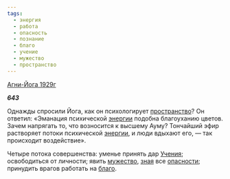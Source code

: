 ```yaml
---
tags:
  - энергия
  - работа
  - опасность
  - познание
  - благо
  - учение
  - мужество
  - пространство
---
```

[Агни-Йога 1929г](https://127.0.0.1:4002/agni/1929)

___643___

Однажды спросили Йога, как он психологирует [пространство](../../../tags/#пространство)? Он ответил: «Эманация психической [энергии](../../../tags/#энергия) подобна благоуханию цветов. Зачем напрягать то, что возносится к высшему Ауму? Тончайший эфир растворяет потоки психической [энергии](../../../tags/#энергия), и люди вдыхают его, — так происходит воздействие».   

Четыре потока совершенства: уменье принять дар [Учения](../../../tags/#учение); освободиться от личности; явить [мужество](../../../tags/#мужество), [зная](../../../tags/#познание) все [опасности](../../../tags/#опасность); принудить врагов работать на [благо](../../../tags/#благо).